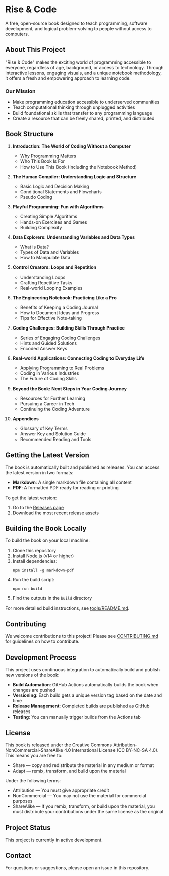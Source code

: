 # Rise & Code

A free, open-source book designed to teach programming, software development, and logical problem-solving to people without access to computers.

## About This Project

"Rise & Code" makes the exciting world of programming accessible to everyone, regardless of age, background, or access to technology. Through interactive lessons, engaging visuals, and a unique notebook methodology, it offers a fresh and empowering approach to learning code.

### Our Mission

- Make programming education accessible to underserved communities
- Teach computational thinking through unplugged activities
- Build foundational skills that transfer to any programming language
- Create a resource that can be freely shared, printed, and distributed

## Book Structure

1. **Introduction: The World of Coding Without a Computer**
   - Why Programming Matters
   - Who This Book Is For
   - How to Use This Book (Including the Notebook Method)

2. **The Human Compiler: Understanding Logic and Structure**
   - Basic Logic and Decision Making
   - Conditional Statements and Flowcharts
   - Pseudo Coding

3. **Playful Programming: Fun with Algorithms**
   - Creating Simple Algorithms
   - Hands-on Exercises and Games
   - Building Complexity

4. **Data Explorers: Understanding Variables and Data Types**
   - What is Data?
   - Types of Data and Variables
   - How to Manipulate Data

5. **Control Creators: Loops and Repetition**
   - Understanding Loops
   - Crafting Repetitive Tasks
   - Real-world Looping Examples

6. **The Engineering Notebook: Practicing Like a Pro**
   - Benefits of Keeping a Coding Journal
   - How to Document Ideas and Progress
   - Tips for Effective Note-taking

7. **Coding Challenges: Building Skills Through Practice**
   - Series of Engaging Coding Challenges
   - Hints and Guided Solutions
   - Encoded Answer Keys

8. **Real-world Applications: Connecting Coding to Everyday Life**
   - Applying Programming to Real Problems
   - Coding in Various Industries
   - The Future of Coding Skills

9. **Beyond the Book: Next Steps in Your Coding Journey**
   - Resources for Further Learning
   - Pursuing a Career in Tech
   - Continuing the Coding Adventure

10. **Appendices**
    - Glossary of Key Terms
    - Answer Key and Solution Guide
    - Recommended Reading and Tools

## Getting the Latest Version

The book is automatically built and published as releases. You can access the latest version in two formats:

- **Markdown**: A single markdown file containing all content
- **PDF**: A formatted PDF ready for reading or printing

To get the latest version:

1. Go to the [Releases page](https://github.com/iksnae/rise-and-code/releases)
2. Download the most recent release assets

## Building the Book Locally

To build the book on your local machine:

1. Clone this repository
2. Install Node.js (v14 or higher)
3. Install dependencies:
   ```
   npm install -g markdown-pdf
   ```
4. Run the build script:
   ```
   npm run build
   ```
5. Find the outputs in the `build` directory

For more detailed build instructions, see [tools/README.md](tools/README.md).

## Contributing

We welcome contributions to this project! Please see [CONTRIBUTING.md](CONTRIBUTING.md) for guidelines on how to contribute.

## Development Process

This project uses continuous integration to automatically build and publish new versions of the book:

- **Build Automation**: GitHub Actions automatically builds the book when changes are pushed
- **Versioning**: Each build gets a unique version tag based on the date and time
- **Release Management**: Completed builds are published as GitHub releases
- **Testing**: You can manually trigger builds from the Actions tab

## License

This book is released under the Creative Commons Attribution-NonCommercial-ShareAlike 4.0 International License (CC BY-NC-SA 4.0). This means you are free to:

- Share — copy and redistribute the material in any medium or format
- Adapt — remix, transform, and build upon the material

Under the following terms:
- Attribution — You must give appropriate credit
- NonCommercial — You may not use the material for commercial purposes
- ShareAlike — If you remix, transform, or build upon the material, you must distribute your contributions under the same license as the original

## Project Status

This project is currently in active development.

## Contact

For questions or suggestions, please open an issue in this repository.
